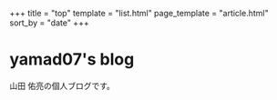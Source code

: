 +++
title = "top"
template = "list.html"
page_template = "article.html"
sort_by = "date"
+++

# yamad07's blog
山田 佑亮の個人ブログです。
